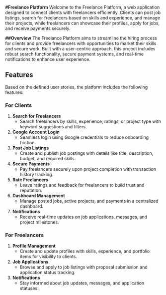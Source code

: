 **#Freelance Platform**
Welcome to the Freelance Platform, a web application designed to connect clients with freelancers efficiently. Clients can post job listings, search for freelancers based on skills and experience, and manage their projects, while freelancers can showcase their profiles, apply for jobs, and receive payments securely.

**##Overview**
The Freelance Platform aims to streamline the hiring process for clients and provide freelancers with opportunities to market their skills and secure work. Built with a user-centric approach, this project includes robust search functionality, secure payment systems, and real-time notifications to enhance user experience.
## Features
Based on the defined user stories, the platform includes the following features:

### For Clients
1. **Search for Freelancers**  
   - Search freelancers by skills, experience, ratings, or project type with keyword suggestions and filters.
2. **Google Account Login**  
   - Seamless login using Google credentials to reduce onboarding friction.
3. **Post Job Listings**  
   - Create and publish job postings with details like title, description, budget, and required skills.
4. **Secure Payments**  
   - Pay freelancers securely upon project completion with transaction history tracking.
5. **Rate Freelancers**  
   - Leave ratings and feedback for freelancers to build trust and reputation.
6. **Dashboard Management**  
   - Manage posted jobs, active projects, and payments in a centralized dashboard.
7. **Notifications**  
   - Receive real-time updates on job applications, messages, and project milestones.

### For Freelancers
1. **Profile Management**  
   - Create and update profiles with skills, experience, and portfolio items for visibility to clients.
2. **Job Applications**  
   - Browse and apply to job listings with proposal submission and application status tracking.
3. **Notifications**  
   - Stay informed about job updates, messages, and application statuses.
